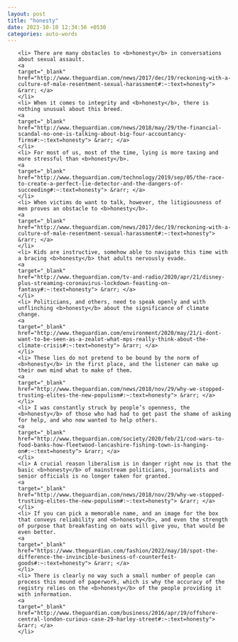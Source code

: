 ```yaml
---
layout: post
title: "honesty"
date: 2023-10-10 12:34:56 +0530
categories: auto-words
---
```

<ol>

    <li> There are many obstacles to <b>honesty</b> in conversations about sexual assault.
    <a 
    target="_blank" 
    href="http://www.theguardian.com/news/2017/dec/19/reckoning-with-a-culture-of-male-resentment-sexual-harassment#:~:text=honesty"> &rarr; </a>
    </li>
    <li> When it comes to integrity and <b>honesty</b>, there is nothing unusual about this breed.
    <a 
    target="_blank" 
    href="http://www.theguardian.com/news/2018/may/29/the-financial-scandal-no-one-is-talking-about-big-four-accountancy-firms#:~:text=honesty"> &rarr; </a>
    </li>
    <li> For most of us, most of the time, lying is more taxing and more stressful than <b>honesty</b>.
    <a 
    target="_blank" 
    href="http://www.theguardian.com/technology/2019/sep/05/the-race-to-create-a-perfect-lie-detector-and-the-dangers-of-succeeding#:~:text=honesty"> &rarr; </a>
    </li>
    <li> When victims do want to talk, however, the litigiousness of men proves an obstacle to <b>honesty</b>.
    <a 
    target="_blank" 
    href="http://www.theguardian.com/news/2017/dec/19/reckoning-with-a-culture-of-male-resentment-sexual-harassment#:~:text=honesty"> &rarr; </a>
    </li>
    <li> Kids are instructive, somehow able to navigate this time with a bracing <b>honesty</b> that adults nervously evade.
    <a 
    target="_blank" 
    href="http://www.theguardian.com/tv-and-radio/2020/apr/21/disney-plus-streaming-coronavirus-lockdown-feasting-on-fantasy#:~:text=honesty"> &rarr; </a>
    </li>
    <li> Politicians, and others, need to speak openly and with unflinching <b>honesty</b> about the significance of climate change.
    <a 
    target="_blank" 
    href="http://www.theguardian.com/environment/2020/may/21/i-dont-want-to-be-seen-as-a-zealot-what-mps-really-think-about-the-climate-crisis#:~:text=honesty"> &rarr; </a>
    </li>
    <li> These lies do not pretend to be bound by the norm of <b>honesty</b> in the first place, and the listener can make up their own mind what to make of them.
    <a 
    target="_blank" 
    href="http://www.theguardian.com/news/2018/nov/29/why-we-stopped-trusting-elites-the-new-populism#:~:text=honesty"> &rarr; </a>
    </li>
    <li> I was constantly struck by people’s openness, the <b>honesty</b> of those who had had to get past the shame of asking for help, and who now wanted to help others.
    <a 
    target="_blank" 
    href="http://www.theguardian.com/society/2020/feb/21/cod-wars-to-food-banks-how-fleetwood-lancashire-fishing-town-is-hanging-on#:~:text=honesty"> &rarr; </a>
    </li>
    <li> A crucial reason liberalism is in danger right now is that the basic <b>honesty</b> of mainstream politicians, journalists and senior officials is no longer taken for granted.
    <a 
    target="_blank" 
    href="http://www.theguardian.com/news/2018/nov/29/why-we-stopped-trusting-elites-the-new-populism#:~:text=honesty"> &rarr; </a>
    </li>
    <li> If you can pick a memorable name, and an image for the box that conveys reliability and <b>honesty</b>, and even the strength of purpose that breakfasting on oats will give you, that would be even better.
    <a 
    target="_blank" 
    href="https://www.theguardian.com/fashion/2022/may/10/spot-the-difference-the-invincible-business-of-counterfeit-goods#:~:text=honesty"> &rarr; </a>
    </li>
    <li> There is clearly no way such a small number of people can process this mound of paperwork, which is why the accuracy of the registry relies on the <b>honesty</b> of the people providing it with information.
    <a 
    target="_blank" 
    href="http://www.theguardian.com/business/2016/apr/19/offshore-central-london-curious-case-29-harley-street#:~:text=honesty"> &rarr; </a>
    </li>